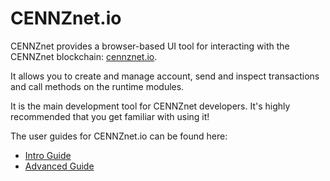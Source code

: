 # CENNZnet.io

CENNZnet provides a browser-based UI tool for interacting with the CENNZnet blockchain: [cennznet.io](https://cennznet.io/).

It allows you to create and manage account, send and inspect transactions and call methods on the runtime modules.

It is the main development tool for CENNZnet developers. It's highly recommended that you get familiar with using it!

The user guides for CENNZnet.io can be found here:
* [Intro Guide](https://medium.com/centrality/using-cennznet-io-ac5a90f9a2cb)
* [Advanced Guide](https://medium.com/centrality/advanced-guide-to-cennznet-io-33be90f26ff3)
